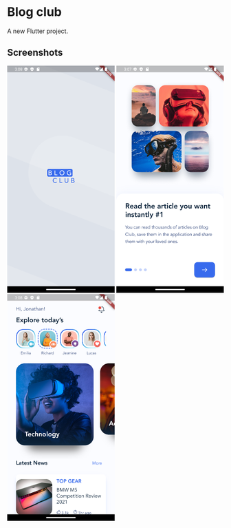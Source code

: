 # Blog club

A new Flutter project.

## Screenshots

<img src="./screenshots/splash.png" alt="splash" width="250" />
<img src="./screenshots/onboarding.png" alt="onboarding" width="250" />
<img src="./screenshots/home.png" alt="home" width="250" />